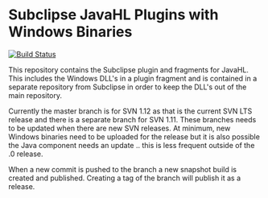 # Subclipse JavaHL Plugins with Windows Binaries

[![Build Status](https://travis-ci.org/subclipse/javahl-windows.svg?branch=master)](https://travis-ci.org/subclipse/javahl-windows)

This repository contains the Subclipse plugin and fragments for JavaHL. This includes
the Windows DLL's in a plugin fragment and is contained in a separate repository from
Subclipse in order to keep the DLL's out of the main repository.

Currently the master branch is for SVN 1.12 as that is the current SVN LTS release and there
is a separate branch for SVN 1.11. These branches needs to be updated when there are new SVN
releases. At minimum, new Windows binaries need to be uploaded for the release but it is also
possible the Java component needs an update .. this is less frequent outside of the .0 release.

When a new commit is pushed to the branch a new snapshot build is created and published. Creating
a tag of the branch will publish it as a release.
